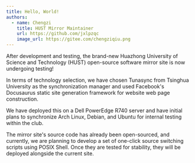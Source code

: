 ```yaml
---
title: Hello, World!
authors:
  - name: Chengzi
    title: HUST Mirror Maintainer
    url: https://github.com/jxlpzqc
    image_url: https://gitee.com/chengziqiu.png
---
```


After development and testing, the brand-new Huazhong University of Science and Technology (HUST) open-source software mirror site is now undergoing testing!

In terms of technology selection, we have chosen Tunasync from Tsinghua University as the synchronization manager and used Facebook's Docusaurus static site generation framework for website web page construction.

We have deployed this on a Dell PowerEdge R740 server and have initial plans to synchronize Arch Linux, Debian, and Ubuntu for internal testing within the club.

The mirror site's source code has already been open-sourced, and currently, we are planning to develop a set of one-click source switching scripts using POSIX Shell. Once they are tested for stability, they will be deployed alongside the current site.
